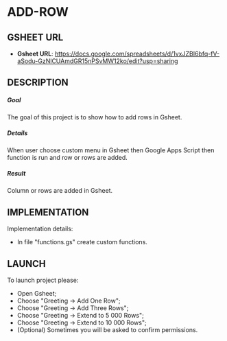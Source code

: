 ADD-ROW
=======


GSHEET URL
----------

* **Gsheet URL**: https://docs.google.com/spreadsheets/d/1vxJZBI6bfq-fV-aSodu-GzNlCUAmdGR15nPSvMW12ko/edit?usp=sharing


DESCRIPTION
-----------

##### Goal
The goal of this project is to show how to add rows in Gsheet.

##### Details
When user choose custom menu in Gsheet then Google Apps Script then function is run and row or rows are added.

##### Result 
Column or rows are added in Gsheet.


IMPLEMENTATION
-----------

Implementation details:
* In file "functions.gs" create custom functions.
  

LAUNCH
------

To launch project please:
* Open Gsheet;
* Choose "Greeting -> Add One Row";
* Choose "Greeting -> Add Three Rows";
* Choose "Greeting -> Extend to 5 000 Rows";
* Choose "Greeting -> Extend to 10 000 Rows";
* (Optional) Sometimes you will be asked to confirm permissions.